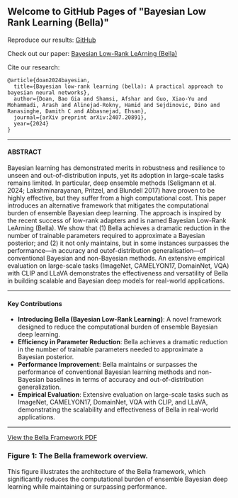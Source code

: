 ## Welcome to GitHub Pages of "Bayesian Low Rank Learning (Bella)"

Reproduce our results: [GitHub](https://github.com/BNN-Bella/BNN-Bella/)

Check out our paper: [Bayesian Low-Rank LeArning (Bella)](https://arxiv.org/pdf/2407.20891)

Cite our research: 
```
@article{doan2024bayesian,
  title={Bayesian low-rank learning (bella): A practical approach to bayesian neural networks},
  author={Doan, Bao Gia and Shamsi, Afshar and Guo, Xiao-Yu and Mohammadi, Arash and Alinejad-Rokny, Hamid and Sejdinovic, Dino and Ranasinghe, Damith C and Abbasnejad, Ehsan},
  journal={arXiv preprint arXiv:2407.20891},
  year={2024}
}
```
---

#### ABSTRACT

Bayesian learning has demonstrated merits in robustness and resilience to unseen and out-of-distribution inputs, yet its adoption in large-scale tasks remains limited. In particular, deep ensemble methods (Seligmann et al. 2024; Lakshminarayanan, Pritzel, and Blundell 2017) have proven to be highly effective, but they suffer from a high computational cost. This paper introduces an alternative framework that mitigates the computational burden of ensemble Bayesian deep learning. The approach is inspired by the recent success of low-rank adapters and is named Bayesian Low-Rank LeArning (Bella). We show that (1) Bella achieves a dramatic reduction in the number of trainable parameters required to approximate a Bayesian posterior; and (2) it not only maintains, but in some instances surpasses the performance—in accuracy and outof-distribution generalisation—of conventional Bayesian and non-Bayesian methods. An extensive empirical evaluation on large-scale tasks (ImageNet, CAMELYON17, DomainNet, VQA) with CLIP and LLaVA demonstrates the effectiveness and versatility of Bella in building scalable and Bayesian deep models for real-world applications.

---

#### Key Contributions
- **Introducing Bella (Bayesian Low-Rank Learning)**: A novel framework designed to reduce the computational burden of ensemble Bayesian deep learning.
- **Efficiency in Parameter Reduction**: Bella achieves a dramatic reduction in the number of trainable parameters needed to approximate a Bayesian posterior.
- **Performance Improvement**: Bella maintains or surpasses the performance of conventional Bayesian learning methods and non-Bayesian baselines in terms of accuracy and out-of-distribution generalization.
- **Empirical Evaluation**: Extensive evaluation on large-scale tasks such as ImageNet, CAMELYON17, DomainNet, VQA with CLIP, and LLaVA, demonstrating the scalability and effectiveness of Bella in real-world applications.

---
[View the Bella Framework PDF](https://github.com/BNN-Bella/BNN-Bella/blob/main/Figures/fig1-camelyon-ver8.pdf)

### Figure 1: The Bella framework overview.
This figure illustrates the architecture of the Bella framework, which significantly reduces the computational burden of ensemble Bayesian deep learning while maintaining or surpassing performance.





